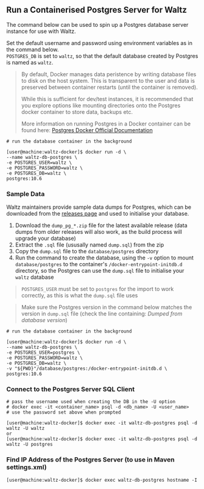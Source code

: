 ## Run a Containerised Postgres Server for Waltz 

The command below can be used to spin up a Postgres database server instance for use with Waltz.  

Set the default username and password using environment variables as in the command below.  
`POSTGRES_DB` is set to `waltz`, so that the default database created by Postgres is named as `waltz`.

> By default, Docker manages data peristence by writing database files to disk on the host system. This is transparent to the user and data is preserved between container restarts (until the container is removed).  
>
> While this is sufficient for dev/test instances, it is recommended that you explore options like mounting directories onto the Postgres docker container to store data, backups etc.
>
> More information on running Postgres in a Docker container can be found here: [Postgres Docker Official Documentation](https://hub.docker.com/_/postgres)

```console
# run the database container in the background

[user@machine:waltz-docker]$ docker run -d \
--name waltz-db-postgres \
-e POSTGRES_USER=waltz \
-e POSTGRES_PASSWORD=waltz \
-e POSTGRES_DB=waltz \
postgres:10.6

```

### Sample Data
Waltz maintainers provide sample data dumps for Postgres, which can be downloaded from the [releases page](https://github.com/finos/waltz/releases) and used to initialise your database.

1. Download the `dump_pg_*.zip` file for the latest available release (data dumps from older releases will also work, as the build process will upgrade your database)
2. Extract the `.sql` file (ususally named `dump.sql`) from the zip
3. Copy the `dump.sql` file to the `database/postgres` directory
4. Run the command to create the database, using the `-v` option to mount `database/postgres` to the container's `/docker-entrypoint-initdb.d` directory, so the Postgres can use the `dump.sql` file to initialise your `waltz` database

> `POSTGRES_USER` must be set to `postgres` for the import to work correctly, as this is what the `dump.sql` file uses

> Make sure the Postgres version in the command below matches the version in `dump.sql` file (check the line containing: _Dumped from database version_)

```console
# run the database container in the background

[user@machine:waltz-docker]$ docker run -d \
--name waltz-db-postgres \
-e POSTGRES_USER=postgres \
-e POSTGRES_PASSWORD=waltz \
-e POSTGRES_DB=waltz \
-v "${PWD}"/database/postgres:/docker-entrypoint-initdb.d \
postgres:10.6

```

### Connect to the Postgres Server SQL Client
```console
# pass the username used when creating the DB in the -U option
# docker exec -it <container_name> psql -d <db_name> -U <user_name>
# use the password set above when prompted

[user@machine:waltz-docker]$ docker exec -it waltz-db-postgres psql -d waltz -U waltz
or
[user@machine:waltz-docker]$ docker exec -it waltz-db-postgres psql -d waltz -U postgres
```

### Find IP Address of the Postgres Server (to use in Maven settings.xml)
```console
[user@machine:waltz-docker]$ docker exec waltz-db-postgres hostname -I
```